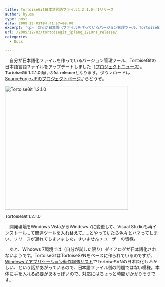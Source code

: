 ```yaml
---
title: TortoiseGit日本語言語ファイル1.2.1.0-r1リリース
author: hylom
type: post
date: 2009-12-03T04:41:57+00:00
excerpt: '<p>　自分が日本語化ファイルを作っているバージョン管理ツール、TortoiseGitの日本語言語ファイルをアップデートしました（<a href="http://sourceforge.jp/forum/forum.php?forum_id=21250">プロジェクトニュース</a>）。TortoiseGit 1.2.1.0向けの1st releaseとなります。ダウンロードは<a href="http://sourceforge.jp/projects/tortoisegit/">SourceForge.JPのプロジェクトページ</a>からどうぞ。</p>'
url: /2009/12/03/tortoisegit_jplang_1210r1_release/
categories:
  - Docs

---
```

　自分が日本語化ファイルを作っているバージョン管理ツール、TortoiseGitの日本語言語ファイルをアップデートしました（[プロジェクトニュース][1]）。TortoiseGit 1.2.1.0向けの1st releaseとなります。ダウンロードは[SourceForge.JPのプロジェクトページ][2]からどうぞ。

<div style="width: 410px" class="wp-caption aligncenter">
  <img alt="TortoiseGit 1.2.1.0" src="http://hylom.net/img/blog/091203/tgit_s.png" title="TortoiseGit 1.2.1.0" width="400" height="404" />
  
  <p class="wp-caption-text">
    TortoiseGit 1.2.1.0
  </p>
</div>

　開発環境をWindows VistaからWindows 7に変更して、Visual Studioも再インストールして関連ツールを入れ替えて……とやっていたら色々とハマってしまい、リリースが遅れてしまいました。すいません＞ユーザーの皆様。

　あと、Windows 7環境では（自分が試した限り）ダイアログが日本語化されないようです。TortoiseGitはTortoiseSVNをベースに作られているのですが、[Windows 7 アプリケーション動作報告リスト][3]でTortoiseSVNの日本語化もおかしい、という話があがっているので、日本語ファイル側の問題ではない模様。本体に手を入れる必要があるっぽいので、対応にはちょっと時間がかかりそうです。

 [1]: http://sourceforge.jp/forum/forum.php?forum_id=21250
 [2]: http://sourceforge.jp/projects/tortoisegit/
 [3]: http://w7.vector.jp/softrev/detail.php?s_no=67165
